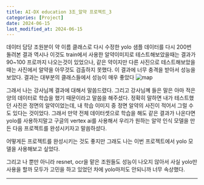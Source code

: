 ```yaml
---
title: AI-DX education 3조_알약 프로젝트_3
categories: [Project] 
date: 2024-06-15
last_modified_at: 2024-06-15
---
```

데이터 담당 조원분이 약 이름 클래스로 다시 수정한 yolo 샘플 데이터를 다시 200번 돌려본 결과 역시나 이것도  train에서 사용한 알약이미지로 테스트해보았을때는 결과가 90~100 프로까지 나오는것이 있었으나, 같은 약이지만 다른 사진으로 테스트해보았을때는 사진에서 알약을 아무것도 검출하지 못했다. 이 결과에 너무 충격을 받아서 성능을 보았다. 
결과는 대부분의 클래스들에서 성능이 매우 좋았다 
![map]()

그래서 나는 강사님께 결과에 대해서 말씀드렸다. 그리고 강사님꼐 들은 말은 아마 적은양의 데이터로 학습을 했기 때문이라고 말씀을 해주셨다. 정확히 말하면 내가 테스트했던 사진은 정면의 알약이었는데, 내 학습 이미지 중 정면 알약의 사진이 적어서 그럴 수도 있다는 것이었다. 
그래서 만약 전체 데이터셋으로 학습을 해도 같은 결과가 나온다면 yolo를 사용하지말고 구글의 vertex ai를 사용해서 우리가 원하는 알약 인식 모델을 만든 다음 프로젝트를 완성시키자고 말씀하셨다. 

어떻게든 프로젝트를 완성시키는 것도 좋지만 그래도 나는 이번 프로젝트에서 yolo 모델을 사용해보고 싶었다. 

그리고 나 뿐만 아니라 resnet, ocr을 맡은 조원들도 성능이 나오지 않아서 사실 yolo만 사용을 할까 모두가 고민을 하고 있었던 차에 yolo마저도 안되니까 너무 속상했다. 

























---